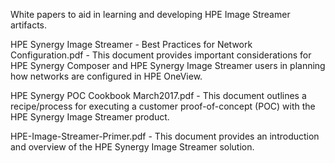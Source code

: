 White papers to aid in learning and developing HPE Image Streamer artifacts.

HPE Synergy Image Streamer - Best Practices for Network Configuration.pdf - This document provides important considerations for HPE Synergy Composer and HPE Synergy Image Streamer users in planning how networks are configured in HPE OneView.

HPE Synergy POC Cookbook March2017.pdf - This document outlines a recipe/process for executing a customer proof-of-concept (POC) with the HPE Synergy Image Streamer product.

HPE-Image-Streamer-Primer.pdf - This document provides an introduction and overview of the HPE Synergy Image Streamer solution.